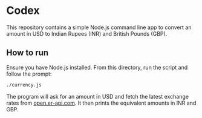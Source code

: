 # Codex

This repository contains a simple Node.js command line app to convert an amount in USD to Indian Rupees (INR) and British Pounds (GBP).

## How to run

Ensure you have Node.js installed. From this directory, run the script and follow the prompt:

```bash
./currency.js
```

The program will ask for an amount in USD and fetch the latest exchange rates from [open.er-api.com](https://open.er-api.com/). It then prints the equivalent amounts in INR and GBP.
